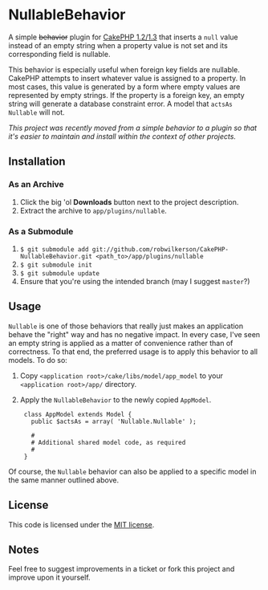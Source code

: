 # NullableBehavior

A simple <strike>behavior</strike> plugin for [CakePHP 1.2/1.3](http://cakephp.org) that inserts a `null` value instead of an empty string when a property value is not set and its corresponding field is nullable.

This behavior is especially useful when foreign key fields are nullable. CakePHP attempts to insert whatever value is assigned to a property. In most cases, this value is generated by a form where empty values are represented by empty strings. If the property is a foreign key, an empty string will generate a database constraint error. A model that `actsAs Nullable` will not.

*This project was recently moved from a simple behavior to a plugin so that it's easier to maintain and install within the context of other projects.*

## Installation

### As an Archive

1. Click the big 'ol **Downloads** button next to the project description.
1. Extract the archive to `app/plugins/nullable`.

### As a Submodule

1. `$ git submodule add git://github.com/robwilkerson/CakePHP-NullableBehavior.git <path_to>/app/plugins/nullable`
1. `$ git submodule init`
1. `$ git submodule update`
1. Ensure that you're using the intended branch (may I suggest `master`?)

## Usage

`Nullable` is one of those behaviors that really just makes an application behave the "right" way and has no negative impact. In every case, I've seen an empty string is applied as a matter of convenience rather than of correctness. To that end, the preferred usage is to apply this behavior to all models. To do so:

1. Copy `<application root>/cake/libs/model/app_model` to your `<application root>/app/` directory.
1. Apply the `NullableBehavior` to the newly copied `AppModel`.

        class AppModel extends Model {
          public $actsAs = array( 'Nullable.Nullable' );
        
          # 
          # Additional shared model code, as required
          # 
        }
  
Of course, the `Nullable` behavior can also be applied to a specific model in the same manner outlined above.

## License

This code is licensed under the [MIT license](http://www.opensource.org/licenses/mit-license.php).

## Notes

Feel free to suggest improvements in a ticket or fork this project and improve upon it yourself.
